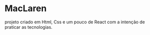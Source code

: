 # MacLaren
projeto criado em Html, Css e um pouco de React com a intenção de praticar as tecnologias.
